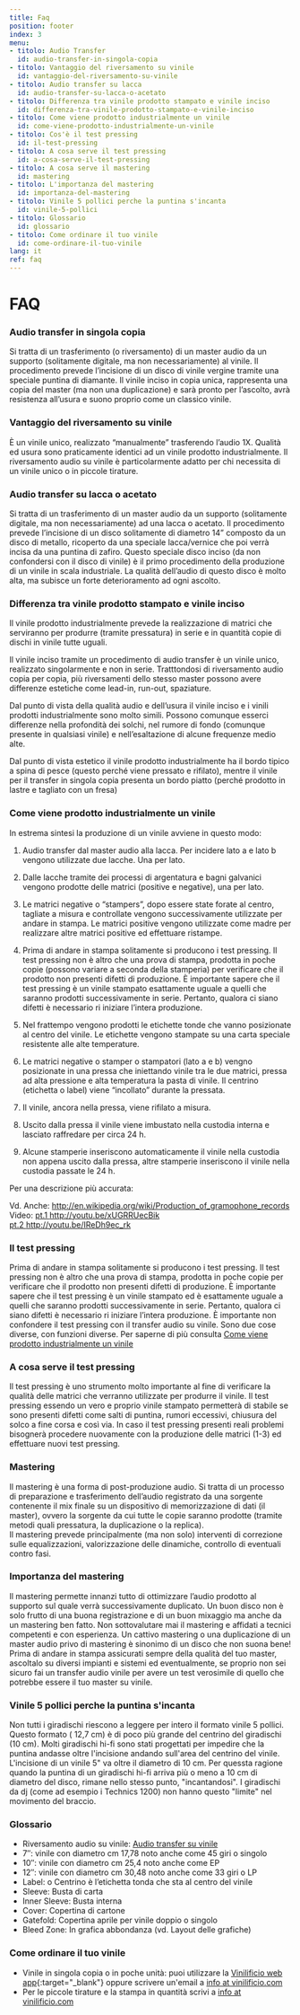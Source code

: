 ```yaml
---
title: Faq
position: footer
index: 3
menu:
- titolo: Audio Transfer
  id: audio-transfer-in-singola-copia
- titolo: Vantaggio del riversamento su vinile
  id: vantaggio-del-riversamento-su-vinile
- titolo: Audio transfer su lacca
  id: audio-transfer-su-lacca-o-acetato
- titolo: Differenza tra vinile prodotto stampato e vinile inciso
  id: differenza-tra-vinile-prodotto-stampato-e-vinile-inciso
- titolo: Come viene prodotto industrialmente un vinile
  id: come-viene-prodotto-industrialmente-un-vinile
- titolo: Cos'è il test pressing
  id: il-test-pressing
- titolo: A cosa serve il test pressing
  id: a-cosa-serve-il-test-pressing
- titolo: A cosa serve il mastering
  id: mastering
- titolo: L'importanza del mastering
  id: importanza-del-mastering
- titolo: Vinile 5 pollici perche la puntina s'incanta
  id: vinile-5-pollici
- titolo: Glossario
  id: glossario
- titolo: Come ordinare il tuo vinile
  id: come-ordinare-il-tuo-vinile 
lang: it
ref: faq
---
```


# FAQ

### Audio transfer in singola copia
Si tratta di un trasferimento (o riversamento) di un master audio da un supporto (solitamente digitale, ma non necessariamente) al vinile. Il procedimento prevede l’incisione di un disco di vinile vergine tramite una speciale puntina di diamante. Il vinile inciso in copia unica, rappresenta una copia del master (ma non una duplicazione) e sarà pronto per l’ascolto, avrà resistenza all’usura e suono proprio come un classico vinile.

### Vantaggio del riversamento su vinile
È un vinile unico, realizzato “manualmente” trasferendo l’audio 1X. Qualità ed usura sono praticamente identici ad un vinile prodotto industrialmente. Il riversamento audio su vinile è particolarmente adatto per chi necessita di un vinile unico o in piccole tirature.

### Audio transfer su lacca o acetato
Si tratta di un trasferimento di un master audio da un supporto (solitamente digitale, ma non necessariamente) ad una lacca o acetato. Il procedimento prevede l’incisione di un disco solitamente di diametro 14” composto da un disco di metallo, ricoperto da una speciale lacca/vernice che poi verrà incisa da una puntina di zafiro. Questo speciale disco inciso (da non confondersi con il disco di vinile) è il primo procedimento della produzione di un vinile in scala industriale. La qualità dell’audio di questo disco è molto alta, ma subisce un forte deterioramento ad ogni ascolto.

### Differenza tra vinile prodotto stampato e vinile inciso
Il vinile prodotto industrialmente prevede la realizzazione di matrici che serviranno per produrre (tramite pressatura) in serie e in quantità copie di dischi in vinile tutte uguali.

Il vinile inciso tramite un procedimento di audio transfer è un vinile unico, realizzato singolarmente e non in serie. Tratttondosi di riversamento audio copia per copia, più riversamenti dello stesso master possono avere differenze estetiche come lead-in, run-out, spaziature. 

Dal punto di vista della qualità audio e dell’usura il vinile inciso e i vinili prodotti industrialmente sono molto simili. Possono comunque esserci differenze nella profondità dei solchi, nel rumore di fondo (comunque presente in qualsiasi vinile) e nell’esaltazione di alcune frequenze medio alte.

Dal punto di vista  estetico il vinile prodotto industrialmente ha il bordo tipico a spina di pesce (questo perché viene pressato e rifilato), mentre il vinile per il transfer in singola copia presenta un bordo piatto (perché prodotto in lastre e tagliato con un fresa)

### Come viene prodotto industrialmente un vinile
In estrema sintesi la produzione di un vinile avviene in questo modo:

1. Audio transfer dal master audio alla lacca. Per incidere lato a e lato b vengono utilizzate due lacche. Una per lato.

2. Dalle lacche tramite dei processi di argentatura e bagni galvanici vengono prodotte delle matrici (positive e negative), una per lato.

3. Le matrici negative o “stampers”, dopo essere state forate al centro, tagliate a misura e controllate vengono successivamente utilizzate per andare in stampa. Le matrici positive vengono utilizzate come madre per realizzare altre matrici positive ed effettuare ristampe.

4. Prima di andare in stampa solitamente si producono i test pressing. Il test pressing non è altro che una prova di stampa, prodotta in poche copie (possono variare a seconda della stamperia) per verificare che il prodotto non presenti difetti di produzione. È importante sapere che il test pressing è un vinile stampato esattamente uguale a quelli che saranno prodotti successivamente in serie. Pertanto, qualora ci siano difetti è necessario ri iniziare l’intera produzione.

6. Nel frattempo vengono prodotti le etichette tonde che vanno posizionate al centro del vinile. Le etichette vengono stampate su una carta speciale resistente alle alte temperature.

7. Le matrici negative o stamper o stampatori (lato a e b) vengno posizionate in una pressa che iniettando vinile tra le due matrici, pressa ad alta pressione e alta temperatura la pasta di vinile. Il centrino (etichetta o label) viene “incollato” durante la pressata.

8. Il vinile, ancora nella pressa, viene rifilato a misura.

9. Uscito dalla pressa il vinile viene imbustato nella custodia interna e lasciato raffredare per circa 24 h.

10. Alcune stamperie inseriscono automaticamente il vinile nella custodia non appena uscito dalla pressa, altre stamperie inseriscono il vinile nella custodia passate le 24 h.

Per una descrizione più accurata:

Vd. Anche: <a target="blank" href="http://en.wikipedia.org/wiki/Production_of_gramophone_records">http://en.wikipedia.org/wiki/Production_of_gramophone_records</a><br>
Video: <a target="blank" href="http://youtu.be/xUGRRUecBik"> pt.1 http://youtu.be/xUGRRUecBik</a><br>
<a target="blank" href="http://youtu.be/IReDh9ec_rk">pt.2 http://youtu.be/IReDh9ec_rk</a>

### Il test pressing
Prima di andare in stampa solitamente si producono i test pressing. Il test pressing non è altro che una prova di stampa, prodotta in poche copie per verificare che il prodotto non presenti difetti di produzione. È importante sapere che il test pressing è un vinile stampato ed è esattamente uguale a quelli che saranno prodotti successivamente in serie. Pertanto, qualora ci siano difetti è necessario ri iniziare l’intera produzione. È importante non confondere il test pressing con il transfer audio su vinile. Sono due cose diverse, con funzioni diverse. Per saperne di più consulta [Come viene prodotto industrialmente un vinile](#come-viene-prodotto-industrialmente-un-vinile)

### A cosa serve il test pressing
Il test pressing è uno strumento molto importante al fine di verificare la qualità delle matrici che verranno utilizzate per produrre il vinile. Il test pressing essendo un vero e proprio vinile stampato permetterà di stabile se sono presenti difetti come salti di puntina, rumori eccessivi, chiusura del solco a fine corsa e così via. In caso il test pressing presenti reali problemi bisognerà procedere nuovamente con la produzione delle matrici (1-3) ed effettuare nuovi test pressing.

### Mastering
Il mastering è una forma di post-produzione audio. Si tratta di un processo di preparazione e trasferimento dell’audio registrato da una sorgente contenente il mix finale su un dispositivo di memorizzazione di dati (il master), ovvero la sorgente da cui tutte le copie saranno prodotte (tramite metodi quali pressatura, la duplicazione o la replica).<br>
Il mastering prevede principalmente (ma non solo) interventi di correzione sulle equalizzazioni, valorizzazione delle dinamiche, controllo di eventuali contro fasi.

### Importanza del mastering
Il mastering permette innanzi tutto di ottimizzare l’audio prodotto al supporto sul quale verrà successivamente duplicato. Un buon disco non è solo frutto di una buona registrazione e di un buon mixaggio ma anche da un mastering ben fatto. Non sottovalutare mai il mastering e affidati a tecnici competenti e con esperienza. Un cattivo mastering o una duplicazione di un master audio privo di mastering è sinonimo di un disco che non suona bene!<br>
Prima di andare in stampa assicurati sempre della qualità del tuo master, ascoltalo su diversi impianti e sistemi ed eventualmente, se proprio non sei sicuro fai un transfer audio vinile per avere un test verosimile di quello che potrebbe essere il tuo master su vinile.

### Vinile 5 pollici perche la puntina s'incanta
Non tutti i giradischi riescono a leggere per intero il formato vinile 5 pollici. Questo formato ( 12,7 cm) è di poco più grande del centrino del giradischi (10 cm). 
Molti giradischi hi-fi sono stati progettati per impedire che la puntina andasse oltre l'incisione andando sull'area del centrino del vinile. L'incisione di un vinile 5" va oltre il diametro di 10 cm. Per quessta ragione quando la puntina di un giradischi hi-fi arriva più o meno a 10 cm di diametro del disco, rimane nello stesso punto, "incantandosi". I giradischi da dj (come ad esempio i Technics 1200) non hanno questo "limite" nel movimento del braccio.

### Glossario
* Riversamento audio su vinile: [Audio transfer su vinile](#audio-transfer-in-singola-copia)
* 7″: vinile con diametro cm 17,78 noto anche come 45 giri o singolo
* 10″: vinile con diametro cm 25,4 noto anche come EP
* 12″: vinile con diametro cm 30,48 noto anche come 33 giri o LP
* Label: o Centrino è l’etichetta tonda che sta al centro del vinile
* Sleeve: Busta di carta
* Inner Sleeve: Busta interna
* Cover: Copertina di cartone
* Gatefold: Copertina aprile per vinile doppio o singolo
* Bleed Zone: In grafica abbondanza (vd. Layout delle grafiche)

### Come ordinare il tuo vinile
* Vinile in singola copia o in poche unità: puoi utilizzare la [Vinilificio web app](https://app.vinilificio.com/){:target="_blank"} oppure scrivere un'email a <a href="mailto:info@vinilificio.com">info at vinilificio.com</a>
* Per le piccole tirature e la stampa in quantità scrivi a <a href="mailto:info@vinilificio.com">info at vinilificio.com</a>
